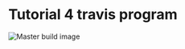 # Tutorial 4 travis program
![Master build image](https://travis-ci.com/Ethan-Johnson-NZ/tutorial-4.svg?branch=master)
